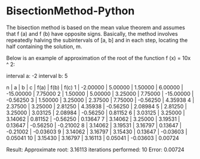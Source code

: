 # BisectionMethod-Python
The bisection method is based on the mean value theorem and assumes that f (a) and f (b) have opposite signs. Basically, the method involves repeatedly halving the subintervals of [a, b] and in each step, locating the half containing the solution, m.

Below is an example of approximation of the root of the function f (x) = 10x ^ 2:

interval a: -2
interval b: 5

n  |	   a 		|	   b 		|	    c 	 |   f(a)	   |    f(b) 		 |  f(c)
1  | -2.00000 | 5.00000 |	 1.50000 |	6.00000  |	-15.00000  | 7.75000
2  | 1.50000 	| 5.00000 |	 3.25000 |	7.75000  |	-15.00000  | -0.56250
3  | 1.50000 	| 3.25000 |	 2.37500 |	7.75000  |	-0.56250 	 | 4.35938
4  | 2.37500 	| 3.25000 |	 2.81250 |	4.35938  |	-0.56250   | 2.08984
5  | 2.81250 	| 3.25000 |	 3.03125 |	2.08984  |	-0.56250 	 | 0.81152
6  | 3.03125 	| 3.25000 |	 3.14062 |	0.81152  |	-0.56250 	 | 0.13647
7  | 3.14062 	| 3.25000 |	 3.19531 |	0.13647  |	-0.56250 	 | -0.21002
8  | 3.14062 	| 3.19531 |	 3.16797 |	0.13647  |	-0.21002 	 | -0.03603
9  | 3.14062 	| 3.16797 |	 3.15430 |	0.13647  |	-0.03603 	 | 0.05041
10 | 3.15430 	| 3.16797 |	 3.16113 |	0.05041  |	-0.03603 	 | 0.00724

Result: 
Approximate root:  3.16113  iterations performed:  10  Error:  0.00724

